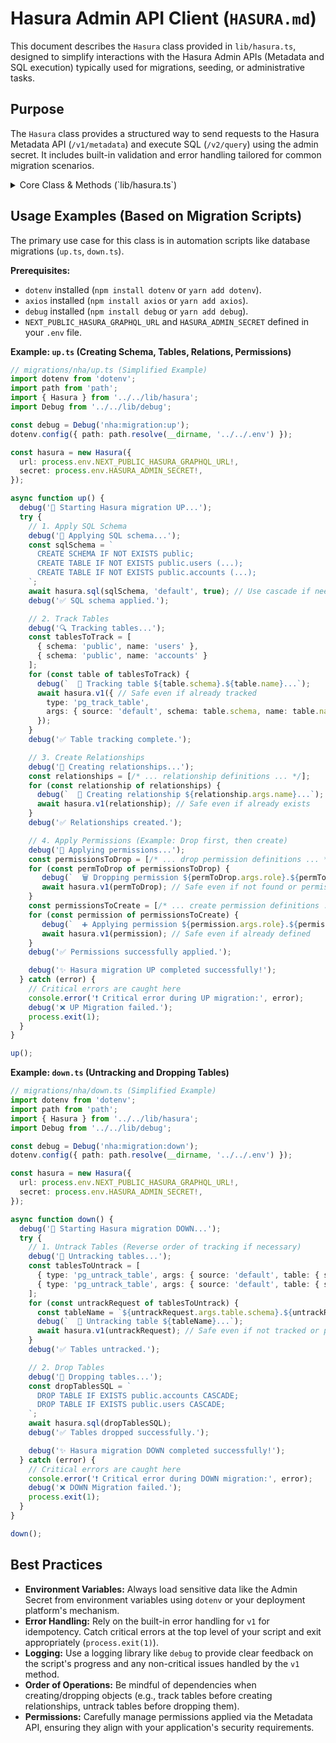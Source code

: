 # Hasura Admin API Client (`HASURA.md`)

This document describes the `Hasura` class provided in `lib/hasura.ts`, designed to simplify interactions with the Hasura Admin APIs (Metadata and SQL execution) typically used for migrations, seeding, or administrative tasks.

## Purpose

The `Hasura` class provides a structured way to send requests to the Hasura Metadata API (`/v1/metadata`) and execute SQL (`/v2/query`) using the admin secret. It includes built-in validation and error handling tailored for common migration scenarios.

<details>
<summary>Core Class & Methods (`lib/hasura.ts`)</summary>

```typescript
import { Hasura } from '@/lib/hasura'; // Adjust path
import dotenv from 'dotenv';
import path from 'path';

// Load environment variables (e.g., from root .env)
dotenv.config({ path: path.resolve(__dirname, '../../.env') }); 

const hasura = new Hasura({
  url: process.env.NEXT_PUBLIC_HASURA_GRAPHQL_URL!, // Required: Hasura GraphQL endpoint URL
  secret: process.env.HASURA_ADMIN_SECRET!      // Required: Hasura Admin Secret
});
```

### Constructor

*   `new Hasura(options: { url: string; secret: string })`: Creates an instance of the client.
    *   Requires `url` (Hasura GraphQL endpoint) and `secret` (Hasura Admin Secret).
    *   Throws an error immediately if `url` or `secret` is missing, preventing the script from proceeding without proper configuration.
    *   Initializes an internal `axios` client with the correct base URL and `X-Hasura-Admin-Secret` header.

### Properties

*   `client: AxiosInstance`: Provides direct read-only access to the configured `axios` instance if needed for custom requests.

### Methods

*   `async sql(sql: string, source: string = 'default', cascade: boolean = false): Promise<any>`:
    *   Executes raw SQL against the specified Hasura data source using the `/v2/query` endpoint.
    *   `sql`: The SQL string to execute.
    *   `source`: The name of the Hasura data source (defaults to `'default'`).
    *   `cascade`: Whether to cascade the operation (defaults to `false`).
    *   Returns the response data from the Hasura API.
    *   Throws an error if the SQL execution fails.

*   `async v1(request: { type: string; args: object }): Promise<any>`:
    *   Sends a request to the Hasura Metadata API (`/v1/metadata`).
    *   `request`: An object matching the Hasura metadata request format, containing `type` (e.g., `pg_track_table`, `pg_create_select_permission`) and `args` (the specific arguments for that type).
    *   Returns the response data from the Hasura API.
    *   **Special Error Handling:** This method includes logic to **catch and log** common errors that occur during idempotent operations (like trying to create something that already exists, or delete something that doesn't), preventing them from crashing the script. It specifically handles:
        *   `already exists`
        *   `already tracked`
        *   `already defined`
        *   `not found`
        *   `permission-denied` (specifically for `pg_drop_...` and `pg_untrack_...` operations, as Hasura might return this when the object is not found).
    *   Critical errors (syntax errors, invalid arguments, unexpected issues) will still be thrown.

</details>

## Usage Examples (Based on Migration Scripts)

The primary use case for this class is in automation scripts like database migrations (`up.ts`, `down.ts`).

**Prerequisites:**

*   `dotenv` installed (`npm install dotenv` or `yarn add dotenv`).
*   `axios` installed (`npm install axios` or `yarn add axios`).
*   `debug` installed (`npm install debug` or `yarn add debug`).
*   `NEXT_PUBLIC_HASURA_GRAPHQL_URL` and `HASURA_ADMIN_SECRET` defined in your `.env` file.

**Example: `up.ts` (Creating Schema, Tables, Relations, Permissions)**

```typescript
// migrations/nha/up.ts (Simplified Example)
import dotenv from 'dotenv';
import path from 'path';
import { Hasura } from '../../lib/hasura';
import Debug from '../../lib/debug';

const debug = Debug('nha:migration:up');
dotenv.config({ path: path.resolve(__dirname, '../../.env') });

const hasura = new Hasura({
  url: process.env.NEXT_PUBLIC_HASURA_GRAPHQL_URL!,
  secret: process.env.HASURA_ADMIN_SECRET!,
});

async function up() {
  debug('🚀 Starting Hasura migration UP...');
  try {
    // 1. Apply SQL Schema
    debug('🔧 Applying SQL schema...');
    const sqlSchema = `
      CREATE SCHEMA IF NOT EXISTS public;
      CREATE TABLE IF NOT EXISTS public.users (...);
      CREATE TABLE IF NOT EXISTS public.accounts (...);
    `;
    await hasura.sql(sqlSchema, 'default', true); // Use cascade if needed
    debug('✅ SQL schema applied.');

    // 2. Track Tables
    debug('🔍 Tracking tables...');
    const tablesToTrack = [
      { schema: 'public', name: 'users' },
      { schema: 'public', name: 'accounts' }
    ];
    for (const table of tablesToTrack) {
      debug(`  📝 Tracking table ${table.schema}.${table.name}...`);
      await hasura.v1({ // Safe even if already tracked
        type: 'pg_track_table',
        args: { source: 'default', schema: table.schema, name: table.name }
      });
    }
    debug('✅ Table tracking complete.');

    // 3. Create Relationships
    debug('🔗 Creating relationships...');
    const relationships = [/* ... relationship definitions ... */];
    for (const relationship of relationships) {
      debug(`  📝 Creating relationship ${relationship.args.name}...`);
      await hasura.v1(relationship); // Safe even if already exists
    }
    debug('✅ Relationships created.');

    // 4. Apply Permissions (Example: Drop first, then create)
    debug('🔧 Applying permissions...');
    const permissionsToDrop = [/* ... drop permission definitions ... */];
    for (const permToDrop of permissionsToDrop) {
       debug(`  🗑️ Dropping permission ${permToDrop.args.role}.${permToDrop.args.table.name}...`);
       await hasura.v1(permToDrop); // Safe even if not found or permission denied
    }
    const permissionsToCreate = [/* ... create permission definitions ... */];
    for (const permission of permissionsToCreate) {
       debug(`  ➕ Applying permission ${permission.args.role}.${permission.args.table.name}...`);
       await hasura.v1(permission); // Safe even if already defined
    }
    debug('✅ Permissions successfully applied.');

    debug('✨ Hasura migration UP completed successfully!');
  } catch (error) {
    // Critical errors are caught here
    console.error('❗ Critical error during UP migration:', error);
    debug('❌ UP Migration failed.');
    process.exit(1);
  }
}

up();
```

**Example: `down.ts` (Untracking and Dropping Tables)**

```typescript
// migrations/nha/down.ts (Simplified Example)
import dotenv from 'dotenv';
import path from 'path';
import { Hasura } from '../../lib/hasura';
import Debug from '../../lib/debug';

const debug = Debug('nha:migration:down');
dotenv.config({ path: path.resolve(__dirname, '../../.env') });

const hasura = new Hasura({
  url: process.env.NEXT_PUBLIC_HASURA_GRAPHQL_URL!,
  secret: process.env.HASURA_ADMIN_SECRET!,
});

async function down() {
  debug('🚀 Starting Hasura migration DOWN...');
  try {
    // 1. Untrack Tables (Reverse order of tracking if necessary)
    debug('🧹 Untracking tables...');
    const tablesToUntrack = [
      { type: 'pg_untrack_table', args: { source: 'default', table: { schema: 'public', name: 'accounts' }, cascade: true } },
      { type: 'pg_untrack_table', args: { source: 'default', table: { schema: 'public', name: 'users' }, cascade: true } }
    ];
    for (const untrackRequest of tablesToUntrack) {
      const tableName = `${untrackRequest.args.table.schema}.${untrackRequest.args.table.name}`;
      debug(`  📝 Untracking table ${tableName}...`);
      await hasura.v1(untrackRequest); // Safe even if not tracked or permission denied
    }
    debug('✅ Tables untracked.');

    // 2. Drop Tables
    debug('🧹 Dropping tables...');
    const dropTablesSQL = `
      DROP TABLE IF EXISTS public.accounts CASCADE;
      DROP TABLE IF EXISTS public.users CASCADE;
    `;
    await hasura.sql(dropTablesSQL);
    debug('✅ Tables dropped successfully.');

    debug('✨ Hasura migration DOWN completed successfully!');
  } catch (error) {
    // Critical errors are caught here
    console.error('❗ Critical error during DOWN migration:', error);
    debug('❌ DOWN Migration failed.');
    process.exit(1);
  }
}

down();
```

## Best Practices

*   **Environment Variables:** Always load sensitive data like the Admin Secret from environment variables using `dotenv` or your deployment platform's mechanism.
*   **Error Handling:** Rely on the built-in error handling for `v1` for idempotency. Catch critical errors at the top level of your script and exit appropriately (`process.exit(1)`).
*   **Logging:** Use a logging library like `debug` to provide clear feedback on the script's progress and any non-critical issues handled by the `v1` method.
*   **Order of Operations:** Be mindful of dependencies when creating/dropping objects (e.g., track tables before creating relationships, untrack tables before dropping them).
*   **Permissions:** Carefully manage permissions applied via the Metadata API, ensuring they align with your application's security requirements. 